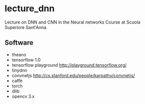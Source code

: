# lecture_dnn
Lecture on DNN and CNN in the Neural networks Course at Scuola Superiore Sant'Anna

## Software

- theano
- tensorflow 1.0
- tensorflow playground http://playground.tensorflow.org/
- tinydnn
- convnetjs http://cs.stanford.edu/people/karpathy/convnetjs/
- caffè
- torch
- dlib
- opencv 3.x
